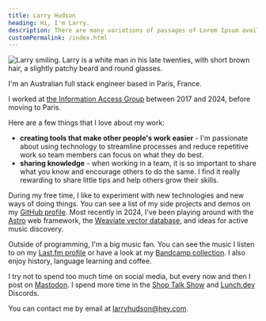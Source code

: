 ```yaml
---
title: Larry Hudson
heading: Hi, I'm Larry.
description: There are many variations of passages of Lorem Ipsum available.
customPermalink: /index.html
---
```


<img src="/images/Larry_366.jpg" alt="Larry smiling. Larry is a white man in his
late twenties, with short brown hair, a slightly patchy beard and round glasses." class="myphoto" />

I'm an Australian full stack engineer based in Paris, France.

I worked at [the Information Access Group](https://www.informationaccessgroup.com/) between 2017 and 2024, before moving to
Paris.

Here are a few things that I love about my work:
- **creating tools that make other people's work easier** - I'm passionate about using technology to streamline processes and reduce repetitive work so team members can focus on what they do best.
- **sharing knowledge** - when working in a team, it is so important to share what you know and encourage others to do the same. I find it really rewarding to share little tips and help others grow their skills.

During my free time, I like to experiment with new technologies and new ways of
doing things. You can see a list of my side projects and demos on my [GitHub
profile](https://github.com/larryhudson). Most recently in 2024, I've been playing around with the [Astro](https://astro.build/) web framework, the [Weaviate vector database](https://weaviate.io/), and ideas for active music discovery.

Outside of programming, I'm a big music fan. You can see the music I listen to
on my [Last.fm profile](https://last.fm/user/harryludson) or have a look at my [Bandcamp collection](https://bandcamp.com/harryludson). I also enjoy history, language learning and coffee.

I try not to spend too much time on social media, but every now and then I post
on [Mastodon](https://indieweb.social/@larryhudson). I spend more time in the
[Shop Talk Show](https://shoptalkshow.com/) and [Lunch.dev](https://www.lunch.dev/) Discords.

You can contact me by email at
[larryhudson@hey.com](mailto:larryhudson@hey.com).
